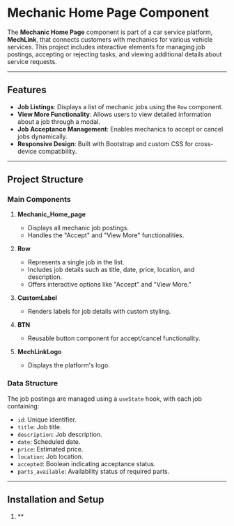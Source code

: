  # Mechanic Home Page Component

The **Mechanic Home Page** component is part of a car service platform, **MechLink**, that connects customers with mechanics for various vehicle services. This project includes interactive elements for managing job postings, accepting or rejecting tasks, and viewing additional details about service requests.

---

## Features

- **Job Listings**: Displays a list of mechanic jobs using the `Row` component.
- **View More Functionality**: Allows users to view detailed information about a job through a modal.
- **Job Acceptance Management**: Enables mechanics to accept or cancel jobs dynamically.
- **Responsive Design**: Built with Bootstrap and custom CSS for cross-device compatibility.

---

## Project Structure

### Main Components

1. **Mechanic_Home_page**
   - Displays all mechanic job postings.
   - Handles the "Accept" and "View More" functionalities.

2. **Row**
   - Represents a single job in the list.
   - Includes job details such as title, date, price, location, and description.
   - Offers interactive options like "Accept" and "View More."

3. **CustomLabel**  
   - Renders labels for job details with custom styling.

4. **BTN**
   - Reusable button component for accept/cancel functionality.

5. **MechLinkLogo**
   - Displays the platform's logo.

### Data Structure
The job postings are managed using a `useState` hook, with each job containing:
- `id`: Unique identifier.
- `title`: Job title.
- `description`: Job description.
- `date`: Scheduled date.
- `price`: Estimated price.
- `location`: Job location.
- `accepted`: Boolean indicating acceptance status.
- `parts_available`: Availability status of required parts.

---

## Installation and Setup

1. **
